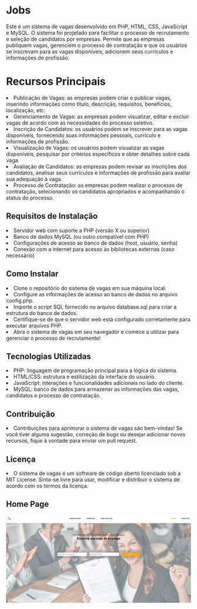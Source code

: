 # Jobs
Este é um sistema de vagas desenvolvido em PHP, HTML, CSS, JavaScript e MySQL. O sistema foi projetado para facilitar o processo de recrutamento e seleção de candidatos por empresas. Permite que as empresas publiquem vagas, gerenciem o processo de contratação e que os usuários se inscrevam para as vagas disponíveis, adicionem seus currículos e informações de profissão.
# Recursos Principais
<li>Publicação de Vagas: as empresas podem criar e publicar vagas, inserindo informações como título, descrição, requisitos, benefícios, localização, etc.
<li>Gerenciamento de Vagas: as empresas podem visualizar, editar e excluir vagas de acordo com as necessidades do processo seletivo.
<li>Inscrição de Candidatos: os usuários podem se inscrever para as vagas disponíveis, fornecendo suas informações pessoais, currículo e informações de profissão.
<li>Visualização de Vagas: os usuários podem visualizar as vagas disponíveis, pesquisar por critérios específicos e obter detalhes sobre cada vaga.
<li>Avaliação de Candidatos: as empresas podem revisar as inscrições dos candidatos, analisar seus currículos e informações de profissão para avaliar sua adequação à vaga.
<li>Processo de Contratação: as empresas podem realizar o processo de contratação, selecionando os candidatos apropriados e acompanhando o status do processo.
  <h2>Requisitos de Instalação</h2>
<li>Servidor web com suporte a PHP (versão X ou superior)
<li>Banco de dados MySQL (ou outro compatível com PHP)
<li>Configurações de acesso ao banco de dados (host, usuário, senha)
<li>Conexão com a internet para acesso às bibliotecas externas (caso necessário)
  <h2>Como Instalar</h2>
<li>Clone o repositório do sistema de vagas em sua máquina local.
<li>Configure as informações de acesso ao banco de dados no arquivo config.php.
<li>Importe o script SQL fornecido no arquivo database.sql para criar a estrutura do banco de dados.
<li>Certifique-se de que o servidor web está configurado corretamente para executar arquivos PHP.
<li>Abra o sistema de vagas em seu navegador e comece a utilizar para gerenciar o processo de recrutamento!
  <h2>Tecnologias Utilizadas</h2>
<li>PHP: linguagem de programação principal para a lógica do sistema.
<li>HTML/CSS: estrutura e estilização da interface do usuário.
<li>JavaScript: interações e funcionalidades adicionais no lado do cliente.
<li>MySQL: banco de dados para armazenar as informações das vagas, candidatos e processo de contratação.
  <h2>Contribuição</h2>
<li>Contribuições para aprimorar o sistema de vagas são bem-vindas! Se você tiver alguma sugestão, correção de bugs ou desejar adicionar novos recursos, fique à vontade para enviar um pull request.
  <h2>Licença</h2>
<li>O sistema de vagas é um software de código aberto licenciado sob a MIT License. Sinta-se livre para usar, modificar e distribuir o sistema de acordo com os termos da licença.</li>
<h2>Home Page</h2>
<img src='./imagens/readme.png'>
